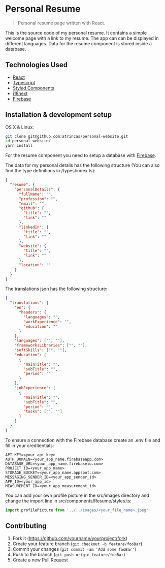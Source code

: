 # Personal Resume

> Personal resume page written with React.

This is the source code of my personal resume. It contains a simple welcome page with a link to my
resume. The app can can be displayed in different languages. Data for the resume component is stored
inside a database.

## Technologies Used

- [React](https://reactjs.org/)
- [Typescript](https://www.typescriptlang.org/)
- [Styled Components](https://styled-components.com/)
- [i18next](https://www.i18next.com/)
- [Firebase](https://firebase.google.com/)

## Installation & development setup

OS X & Linux:

```sh
git clone git@github.com:atrincas/personal-website.git
cd personal-website/
yarn install
```

For the resume component you need to setup a database with [Firebase](https://firebase.google.com/).

The data for my personal details has the following structure (You can also find the type definitions
in /types/index.ts):

```json
{
  "resume": {
    "personalDetails": {
      "fullName": "",
      "profession": "",
      "email": "",
      "github": {
        "title": "",
        "link": ""
      },
      "linkedIn": {
        "title": "",
        "link": ""
      },
      "website": {
        "title": "",
        "link": ""
      },
      "location": ""
    }
  }
}
```

The translations json has the following structure:

```json
{
  "translations": {
    "en": {
      "headers": {
        "languages": "",
        "workExperience": "",
        "education": ""
      }
    },
    "languages": ["", ""],
    "frameworksLibraries": ["", ""],
    "softSkills": ["", ""],
    "education": [
      {
        "mainTitle": "",
        "subTitle": "",
        "period": ""
      }
    ],
    "jobExperience": [
      {
        "mainTitle": "",
        "subTitle": "",
        "period": "",
        "tasks": ["", ""]
      }
    ]
  }
}
```

To ensure a connection with the Firebase database create an .env file and fill in your
creditentials:

```env
API_KEY=<your_api_key>
AUTH_DOMAIN=<your_app_name.firebaseapp.com>
DATABASE_URL=<your_app_name.firebaseio.com>
PROJECT_ID=<your_app_name>
STORAGE_BUCKET=<your_app_name.appspot.com>
MESSAGING_SENDER_ID=<your_app_sender_id>
APP_ID=<your_app_id>
MEASUREMENT_ID=<your_app_measurement_id>
```

You can add your own profile picture in the src/images directory and change the import line in
src/components/Resume/styles.ts:

```ts
import profilePicture from '../../images/<your_file_name>.jpeg'
```

## Contributing

1. Fork it (<https://github.com/yourname/yourproject/fork>)
2. Create your feature branch (`git checkout -b feature/fooBar`)
3. Commit your changes (`git commit -am 'Add some fooBar'`)
4. Push to the branch (`git push origin feature/fooBar`)
5. Create a new Pull Request
